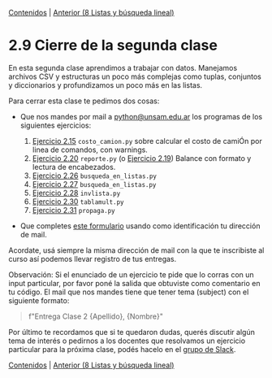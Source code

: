 [Contenidos](../Contenidos.md) \| [Anterior (8 Listas y búsqueda lineal)](08_IteradoresLista.md)

# 2.9 Cierre de la segunda clase

En esta segunda clase aprendimos a trabajar con datos. Manejamos archivos CSV y estructuras un poco más complejas como tuplas, conjuntos y diccionarios y profundizamos un poco más en las listas.

Para cerrar esta clase te pedimos dos cosas:
* Que nos mandes por mail a <python@unsam.edu.ar> los programas de los siguientes ejercicios:
    1. [Ejercicio 2.15](../02_Datos/04_Contenedores.md#ejercicio-215-balances) `costo_camion.py` sobre calcular el costo de camiÓn por linea de comandos, con warnings. 
    2. [Ejercicio 2.20](../02_Datos/05_Formato.md#ejercicio-220-un-desafío-de-formato) `reporte.py` (o [Ejercicio 2.19](../02_Datos/05_Formato.md#ejercicio-219-agregar-encabezados)) Balance con formato  y lectura de encabezados.
    3. [Ejercicio 2.26](../02_Datos/08_IteradoresLista.md#ejercicio-226-búsquedas-de-un-elemento) `busqueda_en_listas.py`
    4. [Ejercicio 2.27](../02_Datos/08_IteradoresLista.md#ejercicio-227-búsqueda-del-máximo) `busqueda_en_listas.py`
    5. [Ejercicio 2.28](../02_Datos/08_IteradoresLista.md#ejercicio-228-invertir-una-lista) `invlista.py`
    6. [Ejercicio 2.30](../02_Datos/08_IteradoresLista.md#ejercicio-230-tablas-de-multiplicar) `tablamult.py`
    7. [Ejercicio 2.31](../02_Datos/08_IteradoresLista.md#ejercicio-231-propagación) `propaga.py`

* Que completes [este formulario](link) usando como identificación tu dirección de mail.
 

Acordate, usá siempre la misma dirección de mail con la que te inscribiste al curso así podemos llevar registro de tus entregas.

Observación: Si el enunciado de un ejercicio te pide que lo corras con un input particular, por favor poné la salida que obtuviste como comentario en tu código. El mail que nos mandes tiene que tener tema (subject) con el siguiente formato: 
> f"Entrega Clase 2 {Apellido}, {Nombre}" 

Por último te recordamos que si te quedaron dudas, querés discutir algún tema de interés o pedirnos a los docentes que resolvamos un ejercicio particular para la próxima clase, podés hacelo en el [grupo de Slack](../Slack.md).



[Contenidos](../Contenidos.md) \| [Anterior (8 Listas y búsqueda lineal)](08_IteradoresLista.md)

